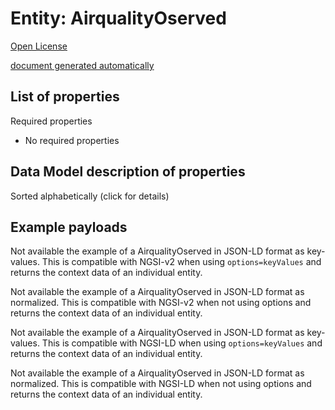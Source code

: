 Entity: AirqualityOserved  
=========================  
[Open License](https://github.com/smart-data-models//dataModel.Environment/blob/master/AirqualityOserved/LICENSE.md)  
[document generated automatically](https://docs.google.com/presentation/d/e/2PACX-1vTs-Ng5dIAwkg91oTTUdt8ua7woBXhPnwavZ0FxgR8BsAI_Ek3C5q97Nd94HS8KhP-r_quD4H0fgyt3/pub?start=false&loop=false&delayms=3000#slide=id.gb715ace035_0_60)  

## List of properties  

Required properties  
- No required properties  ## Data Model description of properties  
Sorted alphabetically (click for details)  
## Example payloads    
Not available the example of a AirqualityOserved in JSON-LD format as key-values. This is compatible with NGSI-v2 when  using `options=keyValues` and returns the context data of an individual entity.  
Not available the example of a AirqualityOserved in JSON-LD format as normalized. This is compatible with NGSI-v2 when not using options and returns the context data of an individual entity.  
Not available the example of a AirqualityOserved in JSON-LD format as key-values. This is compatible with NGSI-LD when  using `options=keyValues` and returns the context data of an individual entity.  
Not available the example of a AirqualityOserved in JSON-LD format as normalized. This is compatible with NGSI-LD when not using options and returns the context data of an individual entity.  
